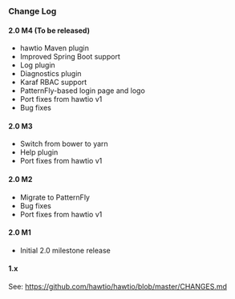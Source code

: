 ### Change Log

#### 2.0 M4 (To be released)

* hawtio Maven plugin
* Improved Spring Boot support
* Log plugin
* Diagnostics plugin
* Karaf RBAC support
* PatternFly-based login page and logo
* Port fixes from hawtio v1
* Bug fixes

#### 2.0 M3

* Switch from bower to yarn
* Help plugin
* Port fixes from hawtio v1

#### 2.0 M2

* Migrate to PatternFly
* Bug fixes
* Port fixes from hawtio v1

#### 2.0 M1

* Initial 2.0 milestone release

#### 1.x

See: https://github.com/hawtio/hawtio/blob/master/CHANGES.md
